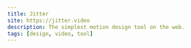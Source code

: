 ```yaml
---
title: Jitter
site: https://jitter.video
description: The simplest motion design tool on the web.
tags: [design, video, tool]
---
```


